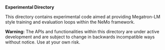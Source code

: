 **Experimental Directory**

This directory contains experimental code aimed at providing Megatron-LM style training and evaluation loops within the NeMo framework.

**Warning:** The APIs and functionalities within this directory are under active development and are subject to change in backwards incompatible ways without notice. Use at your own risk.
